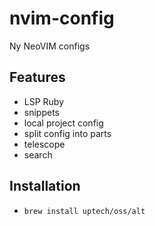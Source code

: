 # nvim-config
Ny NeoVIM configs

## Features

* LSP Ruby
* snippets
* local project config
* split config into parts
* telescope
* search

## Installation

* `brew install uptech/oss/alt`
